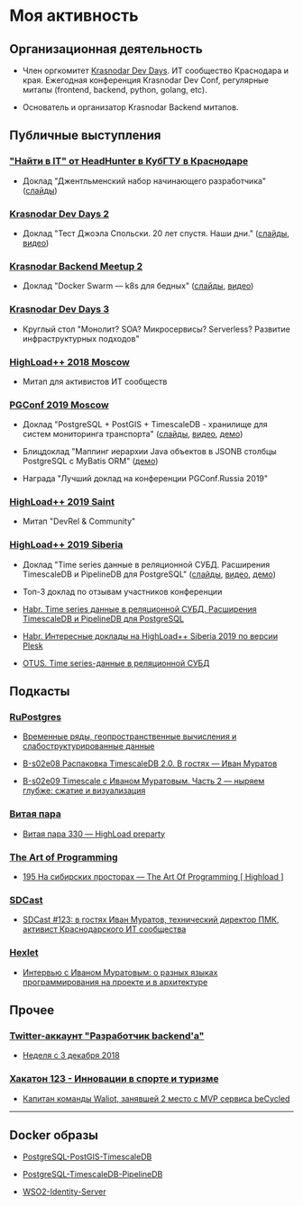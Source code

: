 # Моя активность

## Организационная деятельность

* Член оргкомитет [Krasnodar Dev Days](https://krd.dev). 
ИТ сообщество Краснодара и края. 
Ежегодная конференция Krasnodar Dev Conf, регулярные митапы (frontend, backend, python, golang, etc).

* Основатель и организатор Krasnodar Backend митапов.

## Публичные выступления

### ["Найти в IT" от HeadHunter в КубГТУ в Краснодаре](https://hh.timepad.ru/event/477879)

* Доклад "Джентльменский набор начинающего разработчика"
([слайды](https://drive.google.com/open?id=1HN3yyf7-itkHNqYeGnBW8MX7JOUKoGMMBD-gGpiRGk8))

### [Krasnodar Dev Days 2](https://krd.dev/events/3)

* Доклад "Тест Джоэла Спольски. 20 лет спустя. Наши дни."
([слайды](https://drive.google.com/open?id=15jZ55GRfyAL7h4Dc4U-AXczJ_qTZmizDkg4XH7gEgRs), [видео](https://youtu.be/f6G4OaEWBaE))

### [Krasnodar Backend Meetup 2](https://krd.dev/events/7)

* Доклад "Docker Swarm — k8s для бедных"
([слайды](https://yadi.sk/i/1Fw7vq1n3UzgTr), [видео](https://youtu.be/BrOUx5AMOBE))

### [Krasnodar Dev Days 3](https://krd.dev/events/1)

* Круглый стол "Монолит? SOA? Микросервисы? Serverless? Развитие инфраструктурных подходов"

### [HighLoad++ 2018 Moscow](https://www.highload.ru/moscow/2018)

* Митап для активистов ИТ сообществ

### [PGConf 2019 Moscow](https://pgconf.ru/2019)

* Доклад "PostgreSQL + PostGIS + TimescaleDB - хранилище для систем мониторинга транспорта"
([слайды](https://pgconf.ru/2019/242909), [видео](https://youtu.be/SEncf-h4Npw), [демо](https://github.com/binakot/PgConf-2019-Moscow-Demo))

* Блицдоклад "Маппинг иерархии Java объектов в JSONB столбцы PostgreSQL с MyBatis ORM" 
([демо](https://github.com/binakot/Java-Inheritance-Into-PostgreSQL-JSONB-Mapping))

* Награда "Лучший доклад на конференции PGConf.Russia 2019"

### [HighLoad++ 2019 Saint](https://www.highload.ru/spb/2019)

* Митап "DevRel & Community"

### [HighLoad++ 2019 Siberia](https://www.highload.ru/siberia/2019)

* Доклад "Time series данные в реляционной СУБД. Расширения TimescaleDB и PipelineDB для PostgreSQL"
([слайды](https://www.highload.ru/siberia/2019/abstracts/5208), [видео](https://youtu.be/3WkNp7mllv0), [демо](https://github.com/binakot/HighLoad-2019-Siberia-Demo))

* Топ-3 доклад по отзывам участников конференции

* [Habr. Time series данные в реляционной СУБД. Расширения TimescaleDB и PipelineDB для PostgreSQL](https://habr.com/ru/company/oleg-bunin/blog/464303/)

* [Habr. Интересные доклады на HighLoad++ Siberia 2019 по версии Plesk](https://habr.com/ru/company/plesk/blog/460885/)

* [OTUS. Time series-данные в реляционной СУБД](https://otus.ru/nest/post/1041/)

## Подкасты

### [RuPostgres](https://rupostgres.org)

* [Временные ряды, геопространственные вычисления и слабоструктурированные данные](https://youtu.be/9DnX92dTh9c)

* [В-s02e08 Распаковка TimescaleDB 2.0. В гостях — Иван Муратов](https://youtu.be/vbJCq9PhSR0)

* [В-s02e09 Timescale с Иваном Муратовым. Часть 2 — ныряем глубже: сжатие и визуализация](https://youtu.be/1C2VGD90KGk)

### [Витая пара](https://tpair.org/)

* [Витая пара 330 — HighLoad preparty](https://tpair.org/podcast/tp-330/)

### [The Art of Programming](https://blog.golodnyj.ru/)

* [195 На сибирских просторах — The Art Of Programming [ Highload ] ](https://blog.golodnyj.ru/2019/07/195-art-of-programming-highload.html)

### [SDCast](https://sdcast.ksdaemon.ru/)

* [SDCast #123: в гостях Иван Муратов, технический директор ПМК, активист Краснодарского ИТ сообщества](https://sdcast.ksdaemon.ru/2020/09/sdcast-123/)

### [Hexlet](https://ru.hexlet.io/)

* [Интервью с Иваном Муратовым: о разных языках программирования на проекте и в архитектуре](https://www.youtube.com/watch?v=OuEiUmEMiW0)

## Прочее

### [Twitter-аккаунт "Разработчик backend'а"](https://twitter.com/backendsecret)

* [Неделя с 3 декабря 2018](http://backendsecret.ru/binakot/)

### [Хакатон 123 - Инновации в спорте и туризме](https://hack123.ru)

* [Капитан команды Waliot, занявшей 2 место с MVP сервиса beCycled](https://github.com/be-Cycled)

---

## Docker образы

* [PostgreSQL-PostGIS-TimescaleDB](https://hub.docker.com/r/binakot/postgresql-postgis-timescaledb)

* [PostgreSQL-TimescaleDB-PipelineDB](https://hub.docker.com/r/binakot/postgresql-timescaledb-pipelinedb)

* [WSO2-Identity-Server](https://hub.docker.com/r/binakot/wso2-identity-server)
